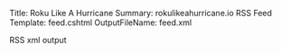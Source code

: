 ﻿Title: Roku Like A Hurricane
Summary: rokulikeahurricane.io RSS Feed
Template: feed.cshtml
OutputFileName: feed.xml

RSS xml output

